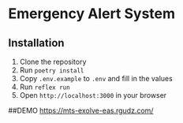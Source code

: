 # Emergency Alert System

## Installation

1. Clone the repository
2. Run `poetry install`
3. Copy `.env.example` to `.env` and fill in the values
4. Run `reflex run`
5. Open `http://localhost:3000` in your browser

##DEMO https://mts-exolve-eas.rgudz.com/
